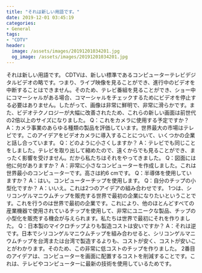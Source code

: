 ```yaml
---
title: "それは新しい用語です。"
date: 2019-12-01 03:45:19
categories:
- General
tags:
- "CDTV"
header:
  image: /assets/images/20191201034201.jpg
  og_image: /assets/images/20191201034201.jpg
---
```


それは新しい用語です。 CDTVは、新しい標準であるコンピューターテレビデジタルビデオの略です。つまり、ライブ映像を見ることができ、進行中のビデオを中断することはできません。そのため、テレビ番組を見ることができ、ショー中にコマーシャルがある場合、コマーシャルをチェックするためにビデオを停止する必要はありません。したがって、画像は非常に鮮明で、非常に滑らかです。また、ビデオテクノロジーが大幅に改善されたため、これらの新しい画面は前世代の2倍以上のサイズになりました。 Q：これをカメラに使用する予定ですか？ A：カメラ事業のあらゆる種類の製品を評価しています。世界最大の市場はテレビです。このアイデアをビデオカメラに導入することについて、いくつかの企業と話し合っています。 Q：どのように小さくしますか？ A：テレビでも同じことをしました。テレビを取り出して縮めたので、遠くからでも見ることができ、まったく影響を受けません。だから私たちはそれをやってきました。 Q：図面には他に何がありますか？ A：非常に小さなコンピューターを作成しました。これは世界最小のコンピューターです。高さは約6 cmです。 Q：半導体を使用していますか？ A：はい。コンピューターチップを使用します。 Q：自分のチップの小型化ですか？ A：いいえ。これは2つのアイデアの組み合わせです。 1つは、シリコンゲルマニウムチップを販売する世界で最初の企業になりたいということです。これを行うのは世界で最初の企業です。これにより、他のほとんどすべての産業機器で使用されているチップを使用して、非常にユニークな製品、チップの小型化を販売する機会が与えられます。私たちは世界で最初にそれを作りました。 Q：日本製のマイクロチップよりも製造コストは安いですか？ A：それは逆です。日本でシリコンゲルマニウムチップを組み合わせると、シリコンゲルマニウムチップを台湾または台湾で製造するよりも、コストが安く、コストが安いことがわかります。そのため、この非常に低コストのチップを作りました。 2番目のアイデアは、コンピューターを画面に配置するコストを削減することです。これは、テレビやコンピューターに最新の技術を使用しているためです。
